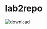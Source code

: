 # lab2repo


![download](https://user-images.githubusercontent.com/75359779/204285448-578bfa4f-e31a-4363-9d5f-884aaac41550.png)
